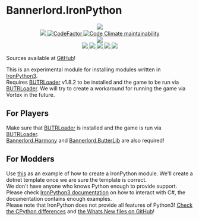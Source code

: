 # Bannerlord.IronPython
<p align="center">
  <a href="https://github.com/BUTR/Bannerlord.Python" alt="Logo">
    <img src="https://staticdelivery.nexusmods.com/mods/3174/images/4252/4252-1658955784-1316861016.png" />
  </a>
  </br>
  <a href="https://github.com/BUTR/Bannerlord.Python" alt="Lines Of Code">
    <img src="https://tokei.rs/b1/github/BUTR/Bannerlord.Python?category=code" />
  </a>
  <a href="https://www.codefactor.io/repository/github/butr/bannerlord.python">
    <img src="https://www.codefactor.io/repository/github/butr/bannerlord.python/badge" alt="CodeFactor" />
  </a>
  <a href="https://codeclimate.com/github/BUTR/Bannerlord.Python/maintainability">
    <img alt="Code Climate maintainability" src="https://img.shields.io/codeclimate/maintainability-percentage/BUTR/Bannerlord.Python">
  </a>
  </br>
  <a href="https://codecov.io/gh/BUTR/Bannerlord.Python">
    <img src="https://codecov.io/gh/BUTR/Bannerlord.Python/branch/dev/graph/badge.svg" />
  </a>
  </br>
  <a href="https://www.nexusmods.com/mountandblade2bannerlord/mods/4252" alt="NexusMods IronPython">
    <img src="https://img.shields.io/badge/NexusMods-UIExtenderEx-yellow.svg" />
  </a>  
  <a href="https://www.nexusmods.com/mountandblade2bannerlord/mods/4252" alt="NexusMods IronPython">
    <img src="https://img.shields.io/endpoint?url=https%3A%2F%2Fnexusmods-version-pzk4e0ejol6j.runkit.sh%3FgameId%3Dmountandblade2bannerlord%26modId%3D4252" />
  </a>
  <a href="https://www.nexusmods.com/mountandblade2bannerlord/mods/4252" alt="NexusMods IronPython">
    <img src="https://img.shields.io/endpoint?url=https%3A%2F%2Fnexusmods-downloads-ayuqql60xfxb.runkit.sh%2F%3Ftype%3Dunique%26gameId%3D3174%26modId%3D4252" />
  </a>
  <a href="https://www.nexusmods.com/mountandblade2bannerlord/mods/4252" alt="NexusMods IronPython">
    <img src="https://img.shields.io/endpoint?url=https%3A%2F%2Fnexusmods-downloads-ayuqql60xfxb.runkit.sh%2F%3Ftype%3Dtotal%26gameId%3D3174%26modId%3D4252" />
  </a>
  <a href="https://www.nexusmods.com/mountandblade2bannerlord/mods/4252" alt="NexusMods IronPython">
    <img src="https://img.shields.io/endpoint?url=https%3A%2F%2Fnexusmods-downloads-ayuqql60xfxb.runkit.sh%2F%3Ftype%3Dviews%26gameId%3D3174%26modId%3D4252" />
  </a>
  </br>
</p>

Sources available at [GitHub](https://github.com/BUTR/Bannerlord.Python)!

This is an experimental module for installing modules written in [IronPython3](https://github.com/IronLanguages/ironpython3).  
Requires [BUTRLoader](https://www.nexusmods.com/mountandblade2bannerlord/mods/2513) v1.8.2 to be installed and the game to be run via [BUTRLoader](https://www.nexusmods.com/mountandblade2bannerlord/mods/2513). We will try to create a workaround for running the game via Vortex in the future.

## For Players
Make sure that [BUTRLoader](https://www.nexusmods.com/mountandblade2bannerlord/mods/2513) is installed and the game is run via [BUTRLoader](https://www.nexusmods.com/mountandblade2bannerlord/mods/2513).  
[Bannerlord.Harmony](https://www.nexusmods.com/mountandblade2bannerlord/mods/2006) and [Bannerlord.ButterLib](https://www.nexusmods.com/mountandblade2bannerlord/mods/2018) are also required!

## For Modders
Use [this](https://github.com/BUTR/Bannerlord.Python/tree/master/src/Bannerlord.IronPythonExample) as an example of how to create a IronPython module. We'll create a dotnet template once we are sure the template is correct.  
We don't have anyone who knows Python enough to provide support. Please check [IronPython3 documentation](https://ironpython.net/documentation/dotnet/) on how to interact with C#, the documentation contains enough examples.  
Please note that IronPython does not provide all features of Python3! [Check the CPython differences](https://github.com/IronLanguages/ironpython3/blob/master/Documentation/differences-from-c-python.md) and [the Whats New files on GitHub](https://github.com/IronLanguages/ironpython3)!
